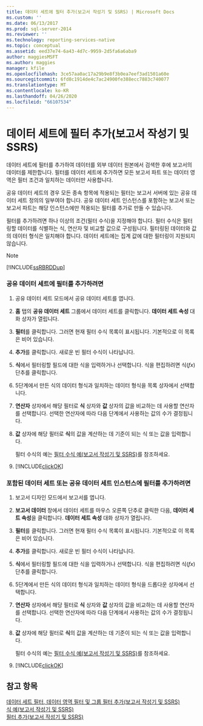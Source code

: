 ```yaml
---
title: 데이터 세트에 필터 추가(보고서 작성기 및 SSRS) | Microsoft Docs
ms.custom: ''
ms.date: 06/13/2017
ms.prod: sql-server-2014
ms.reviewer: ''
ms.technology: reporting-services-native
ms.topic: conceptual
ms.assetid: eed37e74-6a43-4d7c-9959-2d5fa6a6aba9
author: maggiesMSFT
ms.author: maggies
manager: kfile
ms.openlocfilehash: 3ce57aa0ac17a29b9e8f3b0ea7eef3ad1501a60e
ms.sourcegitcommit: 6fd8c1914de4c7ac24900fe388ecc7883c740077
ms.translationtype: MT
ms.contentlocale: ko-KR
ms.lasthandoff: 04/26/2020
ms.locfileid: "66107534"
---
```

# <a name="add-a-filter-to-a-dataset-report-builder-and-ssrs"></a>데이터 세트에 필터 추가(보고서 작성기 및 SSRS)
  데이터 세트에 필터를 추가하여 데이터를 외부 데이터 원본에서 검색한 후에 보고서의 데이터를 제한합니다. 필터를 데이터 세트에 추가하면 모든 보고서 파트 또는 데이터 영역은 필터 조건과 일치하는 데이터만 사용합니다.  
  
 공유 데이터 세트의 경우 모든 종속 항목에 적용되는 필터는 보고서 서버에 있는 공유 데이터 세트 정의의 일부여야 합니다. 공유 데이터 세트 인스턴스를 포함하는 보고서 또는 보고서 파트는 해당 인스턴스에만 적용되는 필터를 추가로 만들 수 있습니다.  
  
 필터를 추가하려면 하나 이상의 조건(필터 수식)을 지정해야 합니다. 필터 수식은 필터링할 데이터를 식별하는 식, 연산자 및 비교할 값으로 구성됩니다. 필터링된 데이터와 값의 데이터 형식은 일치해야 합니다. 데이터 세트에는 집계 값에 대한 필터링이 지원되지 않습니다.  
  
> [!NOTE]  
>  [!INCLUDE[ssRBRDDup](../../includes/ssrbrddup-md.md)]  
  
### <a name="to-add-a-filter-to-a-shared-dataset"></a>공유 데이터 세트에 필터를 추가하려면  
  
1.  공유 데이터 세트 모드에서 공유 데이터 세트를 엽니다.  
  
2.  **홈** 탭의 **공유 데이터 세트** 그룹에서 데이터 세트를 클릭합니다. **데이터 세트 속성** 대화 상자가 열립니다.  
  
3.  **필터**를 클릭합니다. 그러면 현재 필터 수식 목록이 표시됩니다. 기본적으로 이 목록은 비어 있습니다.  
  
4.  **추가**를 클릭합니다. 새로운 빈 필터 수식이 나타납니다.  
  
5.  **식**에서 필터링할 필드에 대한 식을 입력하거나 선택합니다. 식을 편집하려면 식(*fx*) 단추를 클릭합니다.  
  
6.  5단계에서 만든 식의 데이터 형식과 일치하는 데이터 형식을 목록 상자에서 선택합니다.  
  
7.  **연산자** 상자에서 해당 필터로 **식** 상자와 **값** 상자의 값을 비교하는 데 사용할 연산자를 선택합니다. 선택한 연산자에 따라 다음 단계에서 사용하는 값의 수가 결정됩니다.  
  
8.  **값** 상자에 해당 필터로 **식**의 값을 계산하는 데 기준이 되는 식 또는 값을 입력합니다.  
  
     필터 수식의 예는 [필터 수식 예&#40;보고서 작성기 및 SSRS&#41;](../report-design/filter-equation-examples-report-builder-and-ssrs.md)를 참조하세요.  
  
9. [!INCLUDE[clickOK](../../includes/clickok-md.md)]  
  
### <a name="to-add-a-filter-to-an-embedded-dataset-or-a-shared-dataset-instance"></a>포함된 데이터 세트 또는 공유 데이터 세트 인스턴스에 필터를 추가하려면  
  
1.  보고서 디자인 모드에서 보고서를 엽니다.  
  
2.  **보고서 데이터** 창에서 데이터 세트를 마우스 오른쪽 단추로 클릭한 다음, **데이터 세트 속성**을 클릭합니다. **데이터 세트 속성** 대화 상자가 열립니다.  
  
3.  **필터**를 클릭합니다. 그러면 현재 필터 수식 목록이 표시됩니다. 기본적으로 이 목록은 비어 있습니다.  
  
4.  **추가**를 클릭합니다. 새로운 빈 필터 수식이 나타납니다.  
  
5.  **식**에서 필터링할 필드에 대한 식을 입력하거나 선택합니다. 식을 편집하려면 식(*fx*) 단추를 클릭합니다.  
  
6.  5단계에서 만든 식의 데이터 형식과 일치하는 데이터 형식을 드롭다운 상자에서 선택합니다.  
  
7.  **연산자** 상자에서 해당 필터로 **식** 상자와 **값** 상자의 값을 비교하는 데 사용할 연산자를 선택합니다. 선택한 연산자에 따라 다음 단계에서 사용하는 값의 수가 결정됩니다.  
  
8.  **값** 상자에 해당 필터로 **식**의 값을 계산하는 데 기준이 되는 식 또는 값을 입력합니다.  
  
     필터 수식의 예는 [필터 수식 예&#40;보고서 작성기 및 SSRS&#41;](../report-design/filter-equation-examples-report-builder-and-ssrs.md)를 참조하세요.  
  
9. [!INCLUDE[clickOK](../../includes/clickok-md.md)]  
  
## <a name="see-also"></a>참고 항목  
 [데이터 세트 필터, 데이터 영역 필터 및 그룹 필터 추가&#40;보고서 작성기 및 SSRS&#41;](../report-design/add-dataset-filters-data-region-filters-and-group-filters.md)   
 [식 예&#40;보고서 작성기 및 SSRS&#41;](../report-design/expression-examples-report-builder-and-ssrs.md)   
 [필터 추가&#40;보고서 작성기 및 SSRS&#41;](../report-design/add-a-filter-report-builder-and-ssrs.md)  
  
  
